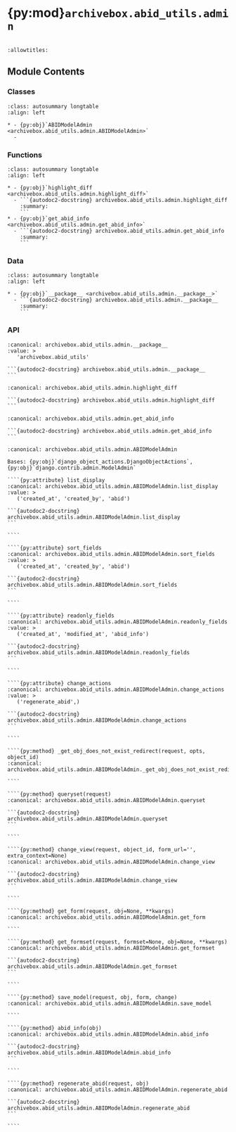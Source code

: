 # {py:mod}`archivebox.abid_utils.admin`

```{py:module} archivebox.abid_utils.admin
```

```{autodoc2-docstring} archivebox.abid_utils.admin
:allowtitles:
```

## Module Contents

### Classes

````{list-table}
:class: autosummary longtable
:align: left

* - {py:obj}`ABIDModelAdmin <archivebox.abid_utils.admin.ABIDModelAdmin>`
  -
````

### Functions

````{list-table}
:class: autosummary longtable
:align: left

* - {py:obj}`highlight_diff <archivebox.abid_utils.admin.highlight_diff>`
  - ```{autodoc2-docstring} archivebox.abid_utils.admin.highlight_diff
    :summary:
    ```
* - {py:obj}`get_abid_info <archivebox.abid_utils.admin.get_abid_info>`
  - ```{autodoc2-docstring} archivebox.abid_utils.admin.get_abid_info
    :summary:
    ```
````

### Data

````{list-table}
:class: autosummary longtable
:align: left

* - {py:obj}`__package__ <archivebox.abid_utils.admin.__package__>`
  - ```{autodoc2-docstring} archivebox.abid_utils.admin.__package__
    :summary:
    ```
````

### API

````{py:data} __package__
:canonical: archivebox.abid_utils.admin.__package__
:value: >
   'archivebox.abid_utils'

```{autodoc2-docstring} archivebox.abid_utils.admin.__package__
```

````

````{py:function} highlight_diff(display_val: typing.Any, compare_val: typing.Any, invert: bool = False, color_same: str | None = None, color_diff: str | None = None)
:canonical: archivebox.abid_utils.admin.highlight_diff

```{autodoc2-docstring} archivebox.abid_utils.admin.highlight_diff
```
````

````{py:function} get_abid_info(self, obj, request=None)
:canonical: archivebox.abid_utils.admin.get_abid_info

```{autodoc2-docstring} archivebox.abid_utils.admin.get_abid_info
```
````

`````{py:class} ABIDModelAdmin(model, admin_site)
:canonical: archivebox.abid_utils.admin.ABIDModelAdmin

Bases: {py:obj}`django_object_actions.DjangoObjectActions`, {py:obj}`django.contrib.admin.ModelAdmin`

````{py:attribute} list_display
:canonical: archivebox.abid_utils.admin.ABIDModelAdmin.list_display
:value: >
   ('created_at', 'created_by', 'abid')

```{autodoc2-docstring} archivebox.abid_utils.admin.ABIDModelAdmin.list_display
```

````

````{py:attribute} sort_fields
:canonical: archivebox.abid_utils.admin.ABIDModelAdmin.sort_fields
:value: >
   ('created_at', 'created_by', 'abid')

```{autodoc2-docstring} archivebox.abid_utils.admin.ABIDModelAdmin.sort_fields
```

````

````{py:attribute} readonly_fields
:canonical: archivebox.abid_utils.admin.ABIDModelAdmin.readonly_fields
:value: >
   ('created_at', 'modified_at', 'abid_info')

```{autodoc2-docstring} archivebox.abid_utils.admin.ABIDModelAdmin.readonly_fields
```

````

````{py:attribute} change_actions
:canonical: archivebox.abid_utils.admin.ABIDModelAdmin.change_actions
:value: >
   ('regenerate_abid',)

```{autodoc2-docstring} archivebox.abid_utils.admin.ABIDModelAdmin.change_actions
```

````

````{py:method} _get_obj_does_not_exist_redirect(request, opts, object_id)
:canonical: archivebox.abid_utils.admin.ABIDModelAdmin._get_obj_does_not_exist_redirect

````

````{py:method} queryset(request)
:canonical: archivebox.abid_utils.admin.ABIDModelAdmin.queryset

```{autodoc2-docstring} archivebox.abid_utils.admin.ABIDModelAdmin.queryset
```

````

````{py:method} change_view(request, object_id, form_url='', extra_context=None)
:canonical: archivebox.abid_utils.admin.ABIDModelAdmin.change_view

```{autodoc2-docstring} archivebox.abid_utils.admin.ABIDModelAdmin.change_view
```

````

````{py:method} get_form(request, obj=None, **kwargs)
:canonical: archivebox.abid_utils.admin.ABIDModelAdmin.get_form

````

````{py:method} get_formset(request, formset=None, obj=None, **kwargs)
:canonical: archivebox.abid_utils.admin.ABIDModelAdmin.get_formset

```{autodoc2-docstring} archivebox.abid_utils.admin.ABIDModelAdmin.get_formset
```

````

````{py:method} save_model(request, obj, form, change)
:canonical: archivebox.abid_utils.admin.ABIDModelAdmin.save_model

````

````{py:method} abid_info(obj)
:canonical: archivebox.abid_utils.admin.ABIDModelAdmin.abid_info

```{autodoc2-docstring} archivebox.abid_utils.admin.ABIDModelAdmin.abid_info
```

````

````{py:method} regenerate_abid(request, obj)
:canonical: archivebox.abid_utils.admin.ABIDModelAdmin.regenerate_abid

```{autodoc2-docstring} archivebox.abid_utils.admin.ABIDModelAdmin.regenerate_abid
```

````

`````
